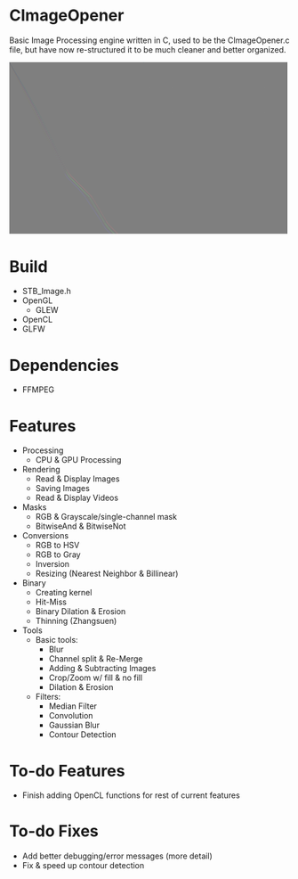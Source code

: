 # CImageOpener
Basic Image Processing engine written in C, used to be the CImageOpener.c file, but have now re-structured it to be much cleaner and better organized.

<div align="left">
    <img src="/photos/convolution.png" width="500px"</img> 
</div>

# Build
- STB_Image.h
- OpenGL
    - GLEW
- OpenCL
- GLFW

# Dependencies
- FFMPEG

# Features
- Processing
    - CPU & GPU Processing
- Rendering
    - Read & Display Images
    - Saving Images
    - Read & Display Videos
- Masks
    - RGB & Grayscale/single-channel mask
    - BitwiseAnd & BitwiseNot
- Conversions
    - RGB to HSV
    - RGB to Gray
    - Inversion
    - Resizing (Nearest Neighbor & Billinear)
- Binary
    - Creating kernel
    - Hit-Miss
    - Binary Dilation & Erosion
    - Thinning (Zhangsuen)
- Tools
    - Basic tools:
        - Blur
        - Channel split & Re-Merge
        - Adding & Subtracting Images
        - Crop/Zoom w/ fill & no fill
        - Dilation & Erosion
    - Filters:
        - Median Filter
        - Convolution
        - Gaussian Blur
        - Contour Detection

# To-do Features
- Finish adding OpenCL functions for rest of current features

# To-do Fixes
- Add better debugging/error messages (more detail)
- Fix & speed up contour detection
